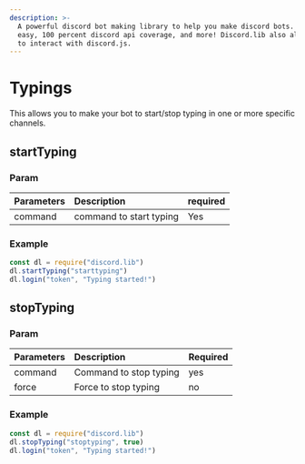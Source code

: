 ```yaml
---
description: >-
  A powerful discord bot making library to help you make discord bots. Super
  easy, 100 percent discord api coverage, and more! Discord.lib also allows you
  to interact with discord.js.
---
```


# Typings

This allows you to make your bot to start/stop typing in one or more specific channels.

## startTyping

### Param

| Parameters | Description | required |
| :--- | :--- | :--- |
| command | command to start typing | Yes |

### Example

```javascript
const dl = require("discord.lib")
dl.startTyping("starttyping")
dl.login("token", "Typing started!")
```

## stopTyping

### Param

| Parameters | Description | Required |
| :--- | :--- | :--- |
| command | Command to stop typing | yes |
| force | Force to stop typing | no |

### Example

```javascript
const dl = require("discord.lib")
dl.stopTyping("stoptyping", true)
dl.login("token", "Typing started!")
```

